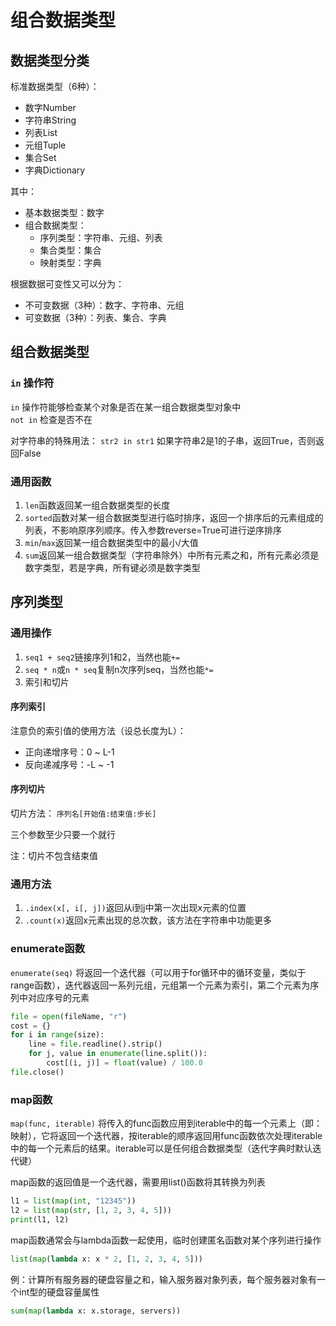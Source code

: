 # 组合数据类型

## 数据类型分类

标准数据类型（6种）：
* 数字Number
* 字符串String
* 列表List
* 元组Tuple
* 集合Set
* 字典Dictionary

其中：
* 基本数据类型：数字
* 组合数据类型：
    - 序列类型：字符串、元组、列表
    - 集合类型：集合
    - 映射类型：字典

根据数据可变性又可以分为：
* 不可变数据（3种）：数字、字符串、元组
* 可变数据（3种）：列表、集合、字典

## 组合数据类型

### `in` 操作符

`in` 操作符能够检查某个对象是否在某一组合数据类型对象中  
`not in` 检查是否不在

对字符串的特殊用法： `str2 in str1` 如果字符串2是1的子串，返回True，否则返回False

### 通用函数

1. `len`函数返回某一组合数据类型的长度
2. `sorted`函数对某一组合数据类型进行临时排序，返回一个排序后的元素组成的列表，不影响原序列顺序。传入参数reverse=True可进行逆序排序
3. `min`/`max`返回某一组合数据类型中的最小/大值
4. `sum`返回某一组合数据类型（字符串除外）中所有元素之和，所有元素必须是数字类型，若是字典，所有键必须是数字类型

## 序列类型

### 通用操作

1. `seq1 + seq2`链接序列1和2，当然也能`+=`
2. `seq * n`或`n * seq`复制n次序列seq，当然也能`*=`
3. 索引和切片

#### 序列索引

注意负的索引值的使用方法（设总长度为L）：
* 正向递增序号：0 ~ L-1
* 反向递减序号：-L ~ -1

#### 序列切片

切片方法： `序列名[开始值:结束值:步长]`

三个参数至少只要一个就行

注：切片不包含结束值

### 通用方法

1. `.index(x[, i[, j])`返回从i到j中第一次出现x元素的位置
2. `.count(x)`返回x元素出现的总次数，该方法在字符串中功能更多

### enumerate函数

`enumerate(seq)` 将返回一个迭代器（可以用于for循环中的循环变量，类似于range函数），迭代器返回一系列元组，元组第一个元素为索引，第二个元素为序列中对应序号的元素

```python
file = open(fileName, "r")
cost = {}
for i in range(size):
    line = file.readline().strip()
    for j, value in enumerate(line.split()):
        cost[(i, j)] = float(value) / 100.0
file.close()
```

### map函数

`map(func, iterable)` 将传入的func函数应用到iterable中的每一个元素上（即：映射），它将返回一个迭代器，按iterable的顺序返回用func函数依次处理iterable中的每一个元素后的结果。iterable可以是任何组合数据类型（迭代字典时默认迭代键）

map函数的返回值是一个迭代器，需要用list()函数将其转换为列表

```python
l1 = list(map(int, "12345"))
l2 = list(map(str, [1, 2, 3, 4, 5]))
print(l1, l2)
```

map函数通常会与lambda函数一起使用，临时创建匿名函数对某个序列进行操作

```python
list(map(lambda x: x * 2, [1, 2, 3, 4, 5]))
```

例：计算所有服务器的硬盘容量之和，输入服务器对象列表，每个服务器对象有一个int型的硬盘容量属性

```python
sum(map(lambda x: x.storage, servers))
```
